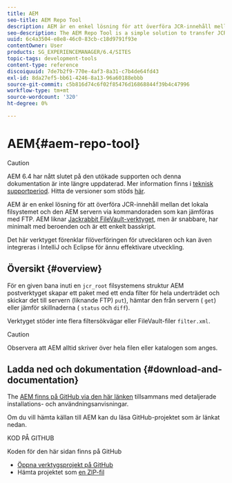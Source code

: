 ```yaml
---
title: AEM
seo-title: AEM Repo Tool
description: AEM är en enkel lösning för att överföra JCR-innehåll mellan det lokala filsystemet och den AEM servern via kommandoraden som kan jämföras med FTP. AEM liknar Jacka-kanins FileVault-verktyg, men är snabbare, har minimalt med beroenden och är ett enkelt basskript.
seo-description: The AEM Repo Tool is a simple solution to transfer JCR content between your local filesystem and the AEM server via the command line comparable to FTP. The AEM Repo Tool is similar to the Jackrabbit FileVault tool, but is faster, has minimal dependencies, and is a simple bash script.
uuid: 6c4a3504-e8e8-46c0-83cb-c18d9791f93e
contentOwner: User
products: SG_EXPERIENCEMANAGER/6.4/SITES
topic-tags: development-tools
content-type: reference
discoiquuid: 7de7b2f9-770e-4af3-8a31-c7b4de64fd43
exl-id: 8da27ef5-bb61-4246-8a13-96a60188ebbb
source-git-commit: c5b816d74c6f02f85476d16868844f39b4c47996
workflow-type: tm+mt
source-wordcount: '320'
ht-degree: 0%

---
```


# AEM{#aem-repo-tool}

>[!CAUTION]
>
>AEM 6.4 har nått slutet på den utökade supporten och denna dokumentation är inte längre uppdaterad. Mer information finns i [teknisk supportperiod](https://helpx.adobe.com/support/programs/eol-matrix.html). Hitta de versioner som stöds [här](https://experienceleague.adobe.com/docs/).

AEM är en enkel lösning för att överföra JCR-innehåll mellan det lokala filsystemet och den AEM servern via kommandoraden som kan jämföras med FTP. AEM liknar [Jackrabbit FileVault-verktyget](/help/sites-developing/ht-vlttool.md), men är snabbare, har minimalt med beroenden och är ett enkelt basskript.

Det här verktyget förenklar filöverföringen för utvecklaren och kan även integreras i IntelliJ och Eclipse för ännu effektivare utveckling.

## Översikt {#overview}

För en given bana inuti en `jcr_root` filsystemens struktur AEM postverktyget skapar ett paket med ett enda filter för hela underträdet och skickar det till servern (liknande FTP) `put`), hämtar den från servern ( `get`) eller jämför skillnaderna ( `status` och `diff`).

Verktyget stöder inte flera filtersökvägar eller FileVault-filer `filter.xml`.

>[!CAUTION]
>
>Observera att AEM alltid skriver över hela filen eller katalogen som anges.

## Ladda ned och dokumentation {#download-and-documentation}

The [AEM finns på GitHub via den här länken](https://github.com/Adobe-Marketing-Cloud/tools/tree/master/repo) tillsammans med detaljerade installations- och användningsanvisningar.

Om du vill hämta källan till AEM kan du läsa GitHub-projektet som är länkat nedan.

KOD PÅ GITHUB

Koden för den här sidan finns på GitHub

* [Öppna verktygsprojekt på GitHub](https://github.com/Adobe-Marketing-Cloud/tools)
* Hämta projektet som [en ZIP-fil](https://github.com/Adobe-Marketing-Cloud/tools/archive/master.zip)
